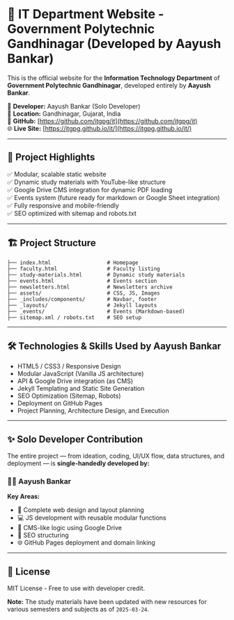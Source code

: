 # 🚀 IT Department Website - Government Polytechnic Gandhinagar (Developed by Aayush Bankar)

This is the official website for the **Information Technology Department** of **Government Polytechnic Gandhinagar**, developed entirely by **Aayush Bankar**.

🧠 **Developer:** Aayush Bankar (Solo Developer)  
📍 **Location:** Gandhinagar, Gujarat, India  
📂 **GitHub:** [https://github.com/itgpg/it](https://github.com/itgpg/it)  
🌐 **Live Site:** [https://itgpg.github.io/it/](https://itgpg.github.io/it/)

---

## 🌟 Project Highlights
✅ Modular, scalable static website  
✅ Dynamic study materials with YouTube-like structure  
✅ Google Drive CMS integration for dynamic PDF loading  
✅ Events system (future ready for markdown or Google Sheet integration)  
✅ Fully responsive and mobile-friendly  
✅ SEO optimized with sitemap and robots.txt  

---

## 🏗️ Project Structure
```
├── index.html                  # Homepage
├── faculty.html                # Faculty listing
├── study-materials.html        # Dynamic study materials
├── events.html                 # Events section
├── newsletters.html            # Newsletters archive
├── assets/                     # CSS, JS, Images
├── _includes/components/       # Navbar, footer
├── _layouts/                   # Jekyll layouts
├── _events/                    # Events (Markdown-based)
├── sitemap.xml / robots.txt    # SEO setup
```

---

## 🛠 Technologies & Skills Used by Aayush Bankar
- HTML5 / CSS3 / Responsive Design
- Modular JavaScript (Vanilla JS architecture)
- API & Google Drive integration (as CMS)
- Jekyll Templating and Static Site Generation
- SEO Optimization (Sitemap, Robots)
- Deployment on GitHub Pages
- Project Planning, Architecture Design, and Execution

---

## ✨ Solo Developer Contribution
The entire project — from ideation, coding, UI/UX flow, data structures, and deployment — is **single-handedly developed by:**
### 👨‍💻 **Aayush Bankar**

**Key Areas:**
- 📐 Complete web design and layout planning
- 💻 JS development with reusable modular functions
- 📂 CMS-like logic using Google Drive
- 📜 SEO structuring
- 🌐 GitHub Pages deployment and domain linking

---

## 📜 License
MIT License - Free to use with developer credit.

**Note:** The study materials have been updated with new resources for various semesters and subjects as of `2025-03-24`.
